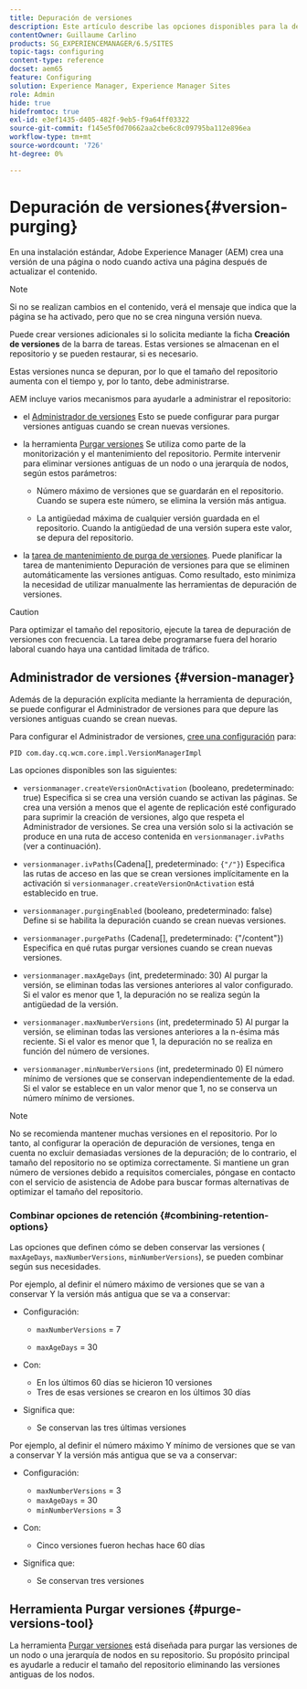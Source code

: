 ```yaml
---
title: Depuración de versiones
description: Este artículo describe las opciones disponibles para la depuración de versiones.
contentOwner: Guillaume Carlino
products: SG_EXPERIENCEMANAGER/6.5/SITES
topic-tags: configuring
content-type: reference
docset: aem65
feature: Configuring
solution: Experience Manager, Experience Manager Sites
role: Admin
hide: true
hidefromtoc: true
exl-id: e3ef1435-d405-482f-9eb5-f9a64ff03322
source-git-commit: f145e5f0d70662aa2cbe6c8c09795ba112e896ea
workflow-type: tm+mt
source-wordcount: '726'
ht-degree: 0%

---
```


# Depuración de versiones{#version-purging}

En una instalación estándar, Adobe Experience Manager (AEM) crea una versión de una página o nodo cuando activa una página después de actualizar el contenido.

>[!NOTE]
>
>Si no se realizan cambios en el contenido, verá el mensaje que indica que la página se ha activado, pero que no se crea ninguna versión nueva.

Puede crear versiones adicionales si lo solicita mediante la ficha **Creación de versiones** de la barra de tareas. Estas versiones se almacenan en el repositorio y se pueden restaurar, si es necesario.

Estas versiones nunca se depuran, por lo que el tamaño del repositorio aumenta con el tiempo y, por lo tanto, debe administrarse.

AEM incluye varios mecanismos para ayudarle a administrar el repositorio:

* el [Administrador de versiones](#version-manager)
Esto se puede configurar para purgar versiones antiguas cuando se crean nuevas versiones.

* la herramienta [Purgar versiones](/help/sites-deploying/monitoring-and-maintaining.md#purgeversionstool)
Se utiliza como parte de la monitorización y el mantenimiento del repositorio.
Permite intervenir para eliminar versiones antiguas de un nodo o una jerarquía de nodos, según estos parámetros:

   * Número máximo de versiones que se guardarán en el repositorio.
Cuando se supera este número, se elimina la versión más antigua.

   * La antigüedad máxima de cualquier versión guardada en el repositorio.
Cuando la antigüedad de una versión supera este valor, se depura del repositorio.

* la [tarea de mantenimiento de purga de versiones](/help/sites-administering/operations-dashboard.md#automated-maintenance-tasks). Puede planificar la tarea de mantenimiento Depuración de versiones para que se eliminen automáticamente las versiones antiguas. Como resultado, esto minimiza la necesidad de utilizar manualmente las herramientas de depuración de versiones.

>[!CAUTION]
>
>Para optimizar el tamaño del repositorio, ejecute la tarea de depuración de versiones con frecuencia. La tarea debe programarse fuera del horario laboral cuando haya una cantidad limitada de tráfico.

## Administrador de versiones {#version-manager}

Además de la depuración explícita mediante la herramienta de depuración, se puede configurar el Administrador de versiones para que depure las versiones antiguas cuando se crean nuevas.

Para configurar el Administrador de versiones, [cree una configuración](/help/sites-deploying/configuring-osgi.md) para:

`PID com.day.cq.wcm.core.impl.VersionManagerImpl`

Las opciones disponibles son las siguientes:

* `versionmanager.createVersionOnActivation` (booleano, predeterminado: true)
Especifica si se crea una versión cuando se activan las páginas.
Se crea una versión a menos que el agente de replicación esté configurado para suprimir la creación de versiones, algo que respeta el Administrador de versiones.
Se crea una versión solo si la activación se produce en una ruta de acceso contenida en `versionmanager.ivPaths` (ver a continuación).

* `versionmanager.ivPaths`(Cadena[], predeterminado: `{"/"}`)
Especifica las rutas de acceso en las que se crean versiones implícitamente en la activación si `versionmanager.createVersionOnActivation` está establecido en true.

* `versionmanager.purgingEnabled` (booleano, predeterminado: false)
Define si se habilita la depuración cuando se crean nuevas versiones.

* `versionmanager.purgePaths` (Cadena[], predeterminado: {&quot;/content&quot;})
Especifica en qué rutas purgar versiones cuando se crean nuevas versiones.

* `versionmanager.maxAgeDays` (int, predeterminado: 30)
Al purgar la versión, se eliminan todas las versiones anteriores al valor configurado. Si el valor es menor que 1, la depuración no se realiza según la antigüedad de la versión.

* `versionmanager.maxNumberVersions` (int, predeterminado 5)
Al purgar la versión, se eliminan todas las versiones anteriores a la n-ésima más reciente. Si el valor es menor que 1, la depuración no se realiza en función del número de versiones.

* `versionmanager.minNumberVersions` (int, predeterminado 0)
El número mínimo de versiones que se conservan independientemente de la edad. Si el valor se establece en un valor menor que 1, no se conserva un número mínimo de versiones.

>[!NOTE]
>
>No se recomienda mantener muchas versiones en el repositorio. Por lo tanto, al configurar la operación de depuración de versiones, tenga en cuenta no excluir demasiadas versiones de la depuración; de lo contrario, el tamaño del repositorio no se optimiza correctamente. Si mantiene un gran número de versiones debido a requisitos comerciales, póngase en contacto con el servicio de asistencia de Adobe para buscar formas alternativas de optimizar el tamaño del repositorio.

### Combinar opciones de retención {#combining-retention-options}

Las opciones que definen cómo se deben conservar las versiones ( `maxAgeDays`, `maxNumberVersions`, `minNumberVersions`), se pueden combinar según sus necesidades.

Por ejemplo, al definir el número máximo de versiones que se van a conservar Y la versión más antigua que se va a conservar:

* Configuración:

   * `maxNumberVersions` = 7

   * `maxAgeDays` = 30

* Con:

   * En los últimos 60 días se hicieron 10 versiones
   * Tres de esas versiones se crearon en los últimos 30 días

* Significa que:

   * Se conservan las tres últimas versiones

Por ejemplo, al definir el número máximo Y mínimo de versiones que se van a conservar Y la versión más antigua que se va a conservar:

* Configuración:

   * `maxNumberVersions` = 3
   * `maxAgeDays` = 30
   * `minNumberVersions` = 3

* Con:

   * Cinco versiones fueron hechas hace 60 días

* Significa que:

   * Se conservan tres versiones

## Herramienta Purgar versiones {#purge-versions-tool}

La herramienta [Purgar versiones](/help/sites-deploying/monitoring-and-maintaining.md#purgeversionstool) está diseñada para purgar las versiones de un nodo o una jerarquía de nodos en su repositorio. Su propósito principal es ayudarle a reducir el tamaño del repositorio eliminando las versiones antiguas de los nodos.
